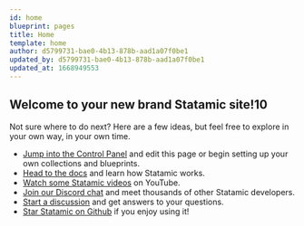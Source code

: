 ```yaml
---
id: home
blueprint: pages
title: Home
template: home
author: d5799731-bae0-4b13-878b-aad1a07f0be1
updated_by: d5799731-bae0-4b13-878b-aad1a07f0be1
updated_at: 1668949553
---
```

## Welcome to your new brand Statamic site!10

Not sure where to do next? Here are a few ideas, but feel free to explore in your own way, in your own time.

- [Jump into the Control Panel](/cp) and edit this page or begin setting up your own collections and blueprints.
- [Head to the docs](https://statamic.dev) and learn how Statamic works.
- [Watch some Statamic videos](https://youtube.com/statamic) on YouTube.
- [Join our Discord chat](https://statamic.com/discord) and meet thousands of other Statamic developers.
- [Start a discussion](https://github.com/statamic/cms/discussions) and get answers to your questions.
- [Star Statamic on Github](https://github.com/statamic/cms) if you enjoy using it!